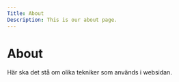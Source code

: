 ```yaml
---
Title: About
Description: This is our about page.
---
```



About
==========================

Här ska det stå om olika tekniker som används i websidan.